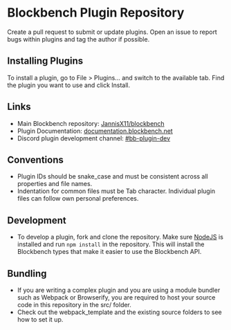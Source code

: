 # Blockbench Plugin Repository

Create a pull request to submit or update plugins. Open an issue to report bugs within plugins and tag the author if possible.

## Installing Plugins

To install a plugin, go to File > Plugins... and switch to the available tab. Find the plugin you want to use and click Install.


## Links

* Main Blockbench repository: [JannisX11/blockbench](https://github.com/JannisX11/blockbench)
* Plugin Documentation: [documentation.blockbench.net](https://documentation.blockbench.net)
* Discord plugin development channel: [#bb-plugin-dev](https://discord.gg/xtauSmR)

## Conventions

* Plugin IDs should be snake_case and must be consistent across all properties and file names.
* Indentation for common files must be Tab character. Individual plugin files can follow own personal preferences.

## Development

* To develop a plugin, fork and clone the repository. Make sure [NodeJS](https://nodejs.org/en/) is installed and run `npm install` in the repository. This will install the Blockbench types that make it easier to use the Blockbench API.

## Bundling

* If you are writing a complex plugin and you are using a module bundler such as Webpack or Browserify, you are required to host your source code in this repository in the src/ folder.
* Check out the webpack_template and the existing source folders to see how to set it up.
